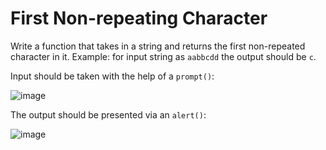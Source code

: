 # First Non-repeating Character

Write a function that takes in a string and returns the first non-repeated character in it.
Example: for input string as `aabbcdd` the output should be `c`.

Input should be taken with the help of a `prompt()`: 

![image](https://user-images.githubusercontent.com/78275204/222357769-85aff2d3-3f5c-4f1a-bad0-aa4205947ff2.png)

The output should be presented via an `alert()`: 

![image](https://user-images.githubusercontent.com/78275204/222358013-ed72dd76-6cae-4eac-8e84-8b37274c4d14.png)
